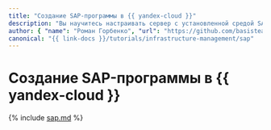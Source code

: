 ```yaml
---
title: "Создание SAP-программы в {{ yandex-cloud }}"
description: "Вы научитесь настраивать сервер с установленной средой SAP и напишете первую программу. В ней будет реализована выгрузка существующих в системе пользователей в виде таблицы."
author: { "name": "Роман Горбенко", "url": "https://github.com/basisteam-io" }
canonical: "{{ link-docs }}/tutorials/infrastructure-management/sap"
---
```


# Создание SAP-программы в {{ yandex-cloud }}

{% include [sap.md](../../_tutorials/applied/sap.md) %}